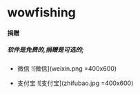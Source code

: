 # wowfishing

#### 捐赠

##### 软件是免费的,捐赠是可选的;

* 微信
![微信](weixin.png =400x600)

* 支付宝
![支付宝](zhifubao.jpg =400x600)